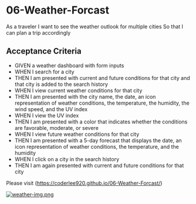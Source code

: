 # 06-Weather-Forcast
As a traveler
I want to see the weather outlook for multiple cities
So that I can plan a trip accordingly

## Acceptance Criteria
- GIVEN a weather dashboard with form inputs
- WHEN I search for a city
- THEN I am presented with current and future conditions for that city and that city is added to the search history
- WHEN I view current weather conditions for that city
- THEN I am presented with the city name, the date, an icon representation of weather conditions, the temperature, the humidity, the wind speed, and the UV index
- WHEN I view the UV index
- THEN I am presented with a color that indicates whether the conditions are favorable, moderate, or severe
- WHEN I view future weather conditions for that city
- THEN I am presented with a 5-day forecast that displays the date, an icon representation of weather conditions, the temperature, and the humidity
- WHEN I click on a city in the search history
- THEN I am again presented with current and future conditions for that city

Please visit (https://coderlee920.github.io/06-Weather-Forcast/)

[![weather-img.png](https://i.postimg.cc/hjrSCMy6/weather-img.png)](https://postimg.cc/VrJQv9cW)
